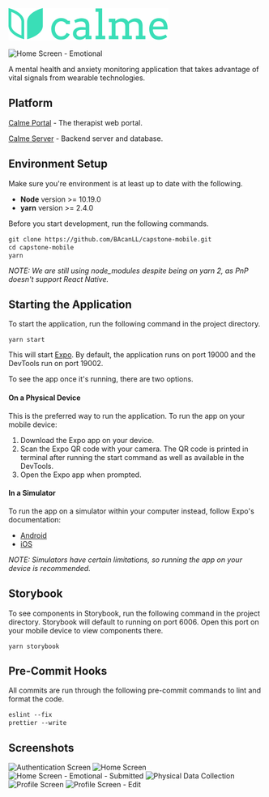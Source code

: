 ![Logo](assets/brand.png)

![Home Screen - Emotional](https://user-images.githubusercontent.com/23129036/113631671-c9539d80-9637-11eb-99d0-b16a98b69190.png)

A mental health and anxiety monitoring application that takes advantage of vital signals from wearable technologies.

## Platform

[Calme Portal](https://github.com/BAcanLL/capstone) - The therapist web portal.

[Calme Server](https://github.com/BAcanLL/capstone-server) - Backend server and database.

## Environment Setup
Make sure you're environment is at least up to date with the following.

* **Node** version >= 10.19.0
* **yarn** version >= 2.4.0

Before you start development, run the following commands.
```
git clone https://github.com/BAcanLL/capstone-mobile.git
cd capstone-mobile
yarn
```

_NOTE: We are still using node_modules despite being on yarn 2, as PnP doesn't support React Native._
## Starting the Application
To start the application, run the following command in the project directory.
```
yarn start
```
This will start [Expo](https://docs.expo.io/). By default, the application runs on port 19000 and the DevTools run on port 19002. 

To see the app once it's running, there are two options.

#### On a Physical Device

This is the preferred way to run the application. To run the app on your mobile device:
1. Download the Expo app on your device.
2. Scan the Expo QR code with your camera. The QR code is printed in terminal after running the start command as well as available in the DevTools.
3. Open the Expo app when prompted.

#### In a Simulator

To run the app on a simulator within your computer instead, follow Expo's documentation:
* [Android](https://docs.expo.io/workflow/android-studio-emulator/)
* [iOS](https://docs.expo.io/workflow/ios-simulator/)

_NOTE: Simulators have certain limitations, so running the app on your device is recommended._

## Storybook
To see components in Storybook, run the following command in the project directory. Storybook will default to running on port 6006. Open this port on your mobile device to view components there.
```
yarn storybook
```

## Pre-Commit Hooks
All commits are run through the following pre-commit commands to lint and format the code.
```
eslint --fix
prettier --write
```

## Screenshots
![Authentication Screen](https://user-images.githubusercontent.com/23129036/113631732-e1c3b800-9637-11eb-9b02-22a4e4a54ff1.png)
![Home Screen](https://user-images.githubusercontent.com/23129036/113631716-dbcdd700-9637-11eb-99cb-3561d5dd0430.png)
![Home Screen - Emotional - Submitted](https://user-images.githubusercontent.com/23129036/113631721-dec8c780-9637-11eb-945f-9a8a19cd598f.png)
![Physical Data Collection](https://user-images.githubusercontent.com/23129036/113631783-f6a04b80-9637-11eb-9372-8f40492bda8d.png)
![Profile Screen](https://user-images.githubusercontent.com/23129036/113631801-ff911d00-9637-11eb-8e33-7d780e016791.png)
![Profile Screen - Edit](https://user-images.githubusercontent.com/23129036/113631790-fb64ff80-9637-11eb-84e3-620c8323a24c.png)

